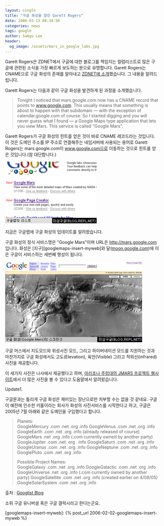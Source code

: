 ```yaml
---
layout: single
title: "구글 화성을 알린 Garett Rogers"
date: 2006-03-13 08:34:50
categories: news
tags: google
author: Samgu Lee
header:
  og_image: /assets/mars_in_google_labs.jpg
---
```


Garett Rogers은 ZDNET에서 구글에 대한 블로그를 책임지는 컬럼리스트로 많은 구글에 관련된 소식을 가장 빠르게 보도하는 분으로 유명합니다. Garett Rogers는 CNAME으로 구글 화성의 존재를 알아내고 [ZDNET에 소개](http://blogs.zdnet.com/Google/?p=128)했습니다. 그 내용을 알려드립니다.

Garett Rogers는 다음과 같이 구글 화성을 발견하게 된 과정을 소개했습니다.

> Tonight I noticed that mars.google.com now has a CNAME record that points to www.google.com. This usually means that something is about to happen with that subdomain — with the exception of calendar.google.com of course. So I started digging and you will never guess what I found — a Google Maps type application that lets you view Mars. This service is called "Google Mars".

Garett Rogers가 구글 화성의 힌트를 얻은 것이 바로 CNAME 레코드라는 것입니다. 이 것은 도메인 주소를 IP 주소로 연결해주는 네임서버에 사용되는 용어로 Garett Rogers는 mars.google.com이 www.google.com으로 이동하는 것으로 힌트를 얻은 것입니다.(참 대단합니다.)

![구글랩에 업데이트 된 구글 화성](/assets/mars_in_google_labs.jpg)

지금은 구글랩에 구글 화성의 업데이트를 알려왔습니다.

구글 화성의 정식 서비스명은 "Google Mars"이며 URL은 http://mars.google.com 입니다. 화성은 [지구][googlemaps-insert-myweb]와 달([moon.google.com](http://moon.google.com))에 이은 구글이 서비스하는 세번째 행성이 됩니다.

![구글 화성의 스크린샷](/assets/google_mars_screenshot.jpg)

구글 어스에서 지도모드와 위성사진 모드, 그리고 하이버네이션 모드를 지원하는 것과 마찬가지로 구글 화성에서도 고도(Elevation), 육안(Visible) 그리고 적외선(infrared) 사진을 제공합니다.

이 세가지 사진은 나사에서 제공했다고 하며, [아리조나 주립대의 JMARS 프로젝트 웹사이트](http://jmars.asu.edu/data/)에서 더 많은 사진을 볼 수 있다고 도움말에서 알려왔습니다.

Update1.

구글문과는 틀리게 구글 화성은 재미있는 장난으로만 치부할 수는 없을 것 같네요. 구글이 예전에 인수한 키홀이라는 회사가 화성의 사진서비스를 시작한다고 하고, 구글은 2005년 7월 아래와 같은 도메인을 구입했다고 합니다.

> Planets:  
> GoogleMercury .com .net .org .info
> GoogleVenus .com .net .org .info
> GoogleEarth .com .net .org .info (already released of course)
> GoogleMars .net .org .info (.com currently owned by another party)
> GoogleJupiter .com .net. org . info
> GoogleSaturn .com .net .org .info
> GoogleUranus .com .net .org .info
> GoogleNeptune .com .net .org .info
> GooglePluto .com .net .org .info
>
> Possible Project Names:  
> GoogleGalaxy .com .net .org .info
> GoogleGalactic .com .net .org .info
> GoogleUniverse .net .org .info (.com currently owned by another party)
> GoogleSatellite .com .net .org .info (created earlier on 4/08/05)
> GoogleSolarSystem .com .net .org .info

출처 : [Googlist Blog](http://thegooglist.blogspot.com/2006/03/google-galaxy-starts-with-mars.html)

소위 구글 유니버셜 혹은 구글 갤럭시라고 한다는군요.

[googlemaps-insert-myweb]: {% post_url 2006-02-02-googlemaps-insert-myweb %}
